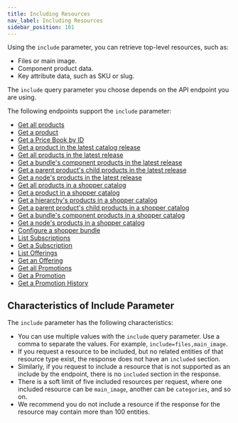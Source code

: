 ```yaml
---
title: Including Resources 
nav_label: Including Resources
sidebar_position: 101
---
```


Using the `include` parameter, you can retrieve top-level resources, such as:

- Files or main image.
- Component product data.
- Key attribute data, such as SKU or slug.

The `include` query parameter you choose depends on the API endpoint you are using. 

The following endpoints support the `include` parameter:

- [Get all products](/docs/api/pxm/products/get-all-products)
- [Get a product](/docs/api/pxm/products/get-product)
- [Get a Price Book by ID](/docs/api/pxm/pricebooks/get-pricebook-by-id)
- [Get a product in the latest catalog release](/docs/api/pxm/catalog/get-product)
- [Get all products in the latest release](/docs/api/pxm/catalog/get-all-products)
- [Get a bundle's component products in the latest release](/docs/api/pxm/catalog/get-component-product-i-ds)
- [Get a parent product's child products in the latest release](/docs/api/pxm/catalog/get-child-products)
- [Get a node's products in the latest release](/docs/api/pxm/catalog/get-products-for-node)
- [Get all products in a shopper catalog](/docs/api/pxm/catalog/get-by-context-all-products)
- [Get a product in a shopper catalog](/docs/api/pxm/catalog/get-by-context-product)
- [Get a hierarchy's products in a shopper catalog](/docs/api/pxm/catalog/get-by-context-products-for-hierarchy)
- [Get a parent product's child products in a shopper catalog](/docs/api/pxm/catalog/get-by-context-child-products)
- [Get a bundle's component products in a shopper catalog](/docs/api/pxm/catalog/get-by-context-component-product-i-ds)
- [Get a node's products in a shopper catalog](/docs/api/pxm/catalog/get-by-context-products-for-node)
- [Configure a shopper bundle](/docs/api/pxm/catalog/configure-by-context-product)
- [List Subscriptions](/docs/api/subscriptions/list-subscriptions)
- [Get a Subscription](/docs/api/subscriptions/get-subscription)
- [List Offerings](/docs/api/subscriptions/list-offerings)
- [Get an Offering](/docs/api/subscriptions/get-offering)
- [Get all Promotions](/docs/api/promotions/get-all-promotions)
- [Get a Promotion](/docs/api/promotions/get-a-promotion)
- [Get a Promotion History](/docs/api/promotions/get-a-promotion-history)

## Characteristics of Include Parameter

The `include` parameter has the following characteristics:

- You can use multiple values with the `include` query parameter. Use a comma to separate the values. For example, `include=files,main_image`.
- If you request a resource to be included, but no related entities of that resource type exist, the response does not have an `included` section.
- Similarly, if you request to include a resource that is not supported as an include by the endpoint, there is no `included` section in the response.
- There is a soft limit of five included resources per request, where one included resource can be `main_image`, another can be `categories`, and so on.
- We recommend you do not include a resource if the response for the resource may contain more than 100 entities.

